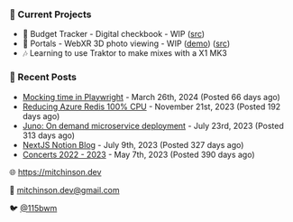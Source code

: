 ### 📌 Current Projects
- 💸 Budget Tracker - Digital checkbook - WIP ([src](https://github.com/bmitchinson/budget-entry))
- 📸 Portals - WebXR 3D photo viewing - WIP ([demo](https://portals.mitchinson.dev/)) ([src](https://github.com/bmitchinson/vr-jpg-viewer-webxr))
- 🎶 Learning to use Traktor to make mixes with a X1 MK3

### 📝 Recent Posts

- [Mocking time in Playwright](https://blog.mitchinson.dev/playwright-mock-time) - March 26th, 2024 (Posted 66 days ago)
- [Reducing Azure Redis 100% CPU](https://blog.mitchinson.dev/redis-cpu) - November 21st, 2023 (Posted 192 days ago)
- [Juno: On demand microservice deployment](https://blog.mitchinson.dev/juno) - July 23rd, 2023 (Posted 313 days ago)
- [NextJS Notion Blog](https://blog.mitchinson.dev/blog-2023) - July 9th, 2023 (Posted 327 days ago)
- [Concerts 2022 - 2023](https://blog.mitchinson.dev/concerts-2023) - May 7th, 2023 (Posted 390 days ago)

🌐 https://mitchinson.dev

💌 mitchinson.dev@gmail.com

🐦 [@115bwm](https://twitter.com/115bwm)